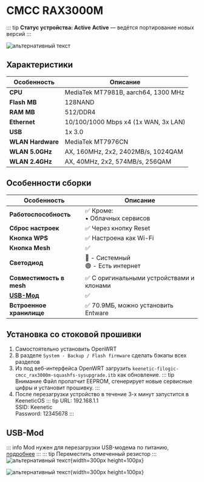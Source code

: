 # CMCC RAX3000M <BoostyBadge type="keenetic" text="5.0" url="/wiki/helpful/boosty"/> <YezBadge type="keenetic" text="4.3.6.2" url="/assets/files/firmware/CMCC-RAX3000M.7z" />

::: tip **Статус устройства: Active**
**Active** — ведётся портирование новых версий
:::

![альтернативный текст](/assets/images/wiki/guides/rax3000m/1.png)

## Характеристики

| Особенность       | Описание                             |
|-------------------|--------------------------------------|
| **CPU**           | MediaTek MT7981B, aarch64, 1300 MHz  |
| **Flash MB**      | 128NAND                              |
| **RAM MB**        | 512/DDR4                             |
| **Ethernet**      | 10/100/1000 Mbps x4 (1x WAN, 3x LAN) |
| **USB**           | 1x 3.0                               |
| **WLAN Hardware** | MediaTek MT7976CN                    |
| **WLAN 5.0GHz**   | AX, 160MHz, 2x2, 2402MB/s, 1024QAM   |
| **WLAN 2.4GHz**   | AX, 40MHz, 2x2, 574MB/s, 256QAM      |

## Особенности сборки

| Особенность              | Описание                                 |
|--------------------------|------------------------------------------|
| **Работоспособность**    | ✅ Кроме: <br/> • Облачных сервисов       |
| **Сброс настроек**       | ✅ Через кнопку Reset                     |
| **Кнопка WPS**           | ✅ Настроена как Wi-Fi                    |
| **Кнопка Mesh**          | ✅                                        |
| **Светодиод**            | 🔴 - Системный <br/>🟢 - Есть интернет   |
| **Совместимость в mesh** | ✅ С оригинальными устройствами и клонами |
| **[USB-Мод](#usb-mod)**  | ✅                                        |
| **Встроенное хранилище** | ✅ 70.9МБ, можно установить Entware       |

## Установка со стоковой прошивки

1. Самостоятельно установить OpenWRT
2. В разделе `System - Backup / Flash firmware` сделать бэкапы всех разделов
3. Из под веб-интерфейса OpenWRT загрузить `keenetic-filogic-cmcc_rax3000m-squashfs-sysupgrade.itb` как
   обновление.
::: tip Внимание
Файл пропатчит EEPROM, сгенерирует новые сервисные цифры и установит прошивку.
:::
4. После перезагрузки устройство в течение 3-х минут запустится в KeeneticOS
   ::: tip URL: 192.168.1.1<br/>SSID: Keenetic<br/>Password: 12345678
   :::

## USB-Mod

::: info
Mod нужен для перезагрузки USB-модема по
питанию, [подробнее](https://help.keenetic.com/hc/ru/articles/115000041605-%D0%9C%D0%BE%D0%B6%D0%BD%D0%BE-%D0%BB%D0%B8-%D0%BF%D0%B5%D1%80%D0%B5%D0%B7%D0%B0%D0%B3%D1%80%D1%83%D0%B7%D0%B8%D1%82%D1%8C-%D0%BF%D0%BE-%D0%BF%D0%B8%D1%82%D0%B0%D0%BD%D0%B8%D1%8E-USB-%D0%BC%D0%BE%D0%B4%D0%B5%D0%BC-%D0%BF%D0%BE%D0%B4%D0%BA%D0%BB%D1%8E%D1%87%D0%B5%D0%BD%D0%BD%D1%8B%D0%B9-%D0%BA-Keenetic-%D1%81%D1%80%D0%B5%D0%B4%D1%81%D1%82%D0%B2%D0%B0%D0%BC%D0%B8-%D0%B8%D0%BD%D1%82%D0%B5%D1%80%D0%BD%D0%B5%D1%82-%D1%86%D0%B5%D0%BD%D1%82%D1%80%D0%B0)
:::
::: tip Переместить отмеченный резистор
:::
![альтернативный текст](/assets/images/wiki/helpful/usb-mod/rax-3000m-1.jpg){width=300px height=100px}

![альтернативный текст](/assets/images/wiki/helpful/usb-mod/rax-3000m-2.jpg){width=300px height=100px}

